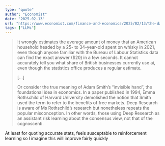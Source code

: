 ```yaml
---
type: "quote"
author: "Economist"
date: "2025-02-13"
url: "https://www.economist.com/finance-and-economics/2025/02/13/the-danger-of-relying-on-openais-deep-research"
tags: ["LLMs"]
---
```


> It wrongly estimates the average amount of money that an American household headed by a 25- to 34-year-old spent on whisky in 2021, even though anyone familiar with the Bureau of Labour Statistics data can find the exact answer ($20) in a few seconds. It cannot accurately tell you what share of British businesses currently use ai, even though the statistics office produces a regular estimate.
>
> [...]
>
> Or consider the true meaning of Adam Smith’s “invisible hand”, the foundational idea in economics. In a paper published in 1994, Emma Rothschild of Harvard University demolished the notion that Smith used the term to refer to the benefits of free markets. Deep Research is aware of Ms Rothschild’s research but nonetheless repeats the popular misconception. In other words, those using Deep Research as an assistant risk learning about the consensus view, not that of the cognoscenti.

At least for quoting accurate stats, feels susceptable to reinforcement learning so I imagine this will improve fairly quickly